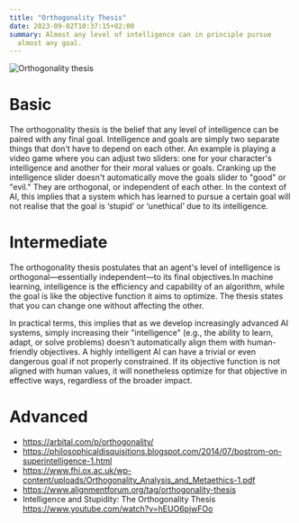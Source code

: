 ```yaml
---
title: "Orthogonality Thesis"
date: 2023-09-02T10:37:15+02:00
summary: Almost any level of intelligence can in principle pursue
  almost any goal.
---
```


![Orthogonality thesis](/orthogonality_thesis.jpg)

# Basic

The orthogonality thesis is the belief that any level of intelligence can be 
paired with any final goal. Intelligence and goals are simply two separate things 
that don't have to depend on each other. An example is playing a video game where 
you can adjust two sliders: one for your character's intelligence and another 
for their moral values or goals. Cranking up the intelligence slider doesn't 
automatically move the goals slider to "good" or "evil." They are orthogonal, 
or independent of each other. In the context of AI, this implies that a system 
which has learned to pursue a certain goal will not realise that the goal is 
‘stupid’ or ‘unethical’ due to its intelligence. 

# Intermediate

The orthogonality thesis postulates that an agent's level of intelligence is orthogonal—essentially independent—to its final objectives.In machine learning, intelligence is the efficiency and capability of an algorithm, while the goal is like the objective function it aims to optimize. The thesis states that you can change one without affecting the other.

In practical terms, this implies that as we develop increasingly advanced AI systems, simply increasing their "intelligence" (e.g., the ability to learn, adapt, or solve problems) doesn't automatically align them with human-friendly objectives. A highly intelligent AI can have a trivial or even dangerous goal if not properly constrained. If its objective function is not aligned with human values, it will nonetheless optimize for that objective in effective ways, regardless of the broader impact.

# Advanced

- https://arbital.com/p/orthogonality/  
- https://philosophicaldisquisitions.blogspot.com/2014/07/bostrom-on-superintelligence-1.html 
- https://www.fhi.ox.ac.uk/wp-content/uploads/Orthogonality_Analysis_and_Metaethics-1.pdf 
- https://www.alignmentforum.org/tag/orthogonality-thesis 
- Intelligence and Stupidity: The Orthogonality Thesis https://www.youtube.com/watch?v=hEUO6pjwFOo 